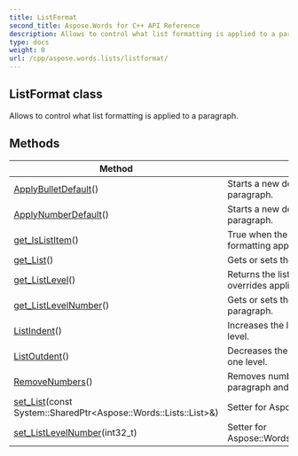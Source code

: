 ```yaml
---
title: ListFormat
second_title: Aspose.Words for C++ API Reference
description: Allows to control what list formatting is applied to a paragraph. 
type: docs
weight: 0
url: /cpp/aspose.words.lists/listformat/
---
```

## ListFormat class


Allows to control what list formatting is applied to a paragraph. 

## Methods

| Method | Description |
| --- | --- |
| [ApplyBulletDefault](./applybulletdefault/)() | Starts a new default bulleted list and applies it to the paragraph.  |
| [ApplyNumberDefault](./applynumberdefault/)() | Starts a new default numbered list and applies it to the paragraph.  |
| [get_IsListItem](./get_islistitem/)() | True when the paragraph has bulleted or numbered formatting applied to it.  |
| [get_List](./get_list/)() | Gets or sets the list this paragraph is a member of.  |
| [get_ListLevel](./get_listlevel/)() | Returns the list level formatting plus any formatting overrides applied to the current paragraph.  |
| [get_ListLevelNumber](./get_listlevelnumber/)() | Gets or sets the list level number (0 to 8) for the paragraph.  |
| [ListIndent](./listindent/)() | Increases the list level of the current paragraph by one level.  |
| [ListOutdent](./listoutdent/)() | Decreases the list level of the current paragraph by one level.  |
| [RemoveNumbers](./removenumbers/)() | Removes numbers or bullets from the current paragraph and sets list level to zero.  |
| [set_List](./set_list/)(const System::SharedPtr\<Aspose::Words::Lists::List\>\&) | Setter for Aspose::Words::Lists::ListFormat::get_List.  |
| [set_ListLevelNumber](./set_listlevelnumber/)(int32_t) | Setter for Aspose::Words::Lists::ListFormat::get_ListLevelNumber.  |

